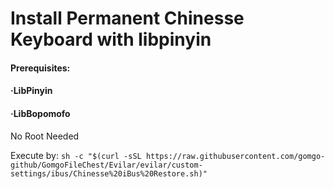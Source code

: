 # Install Permanent Chinesse Keyboard with libpinyin
#### Prerequisites: 
####  ·LibPinyin
####  ·LibBopomofo

No Root Needed

Execute by: 
`sh -c "$(curl -sSL https://raw.githubusercontent.com/gomgo-github/GomgoFileChest/Evilar/evilar/custom-settings/ibus/Chinesse%20iBus%20Restore.sh)"`
